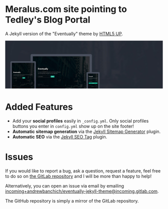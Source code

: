 # Meralus.com site pointing to Tedley's Blog Portal


A Jekyll version of the "Eventually" theme by [HTML5 UP](https://html5up.net/).

![Eventually Theme](assets/images/eventually.jpg "Eventually Theme")

# Added Features

* Add your **social profiles** easily in `_config.yml`. Only social profiles buttons you enter in `config.yml` show up on the site footer!
* **Automatic sitemap generation** via the [Jekyll Sitemap Generator](https://github.com/jekyll/jekyll-sitemap) plugin.
* **Automatic SEO** via the [Jekyll SEO Tag](https://github.com/jekyll/jekyll-seo-tag) plugin.

# Issues

If you would like to report a bug, ask a question, request a feature, feel free to do so on [the GitLab repository](https://gitlab.com/andrewbanchich/eventually-jekyll-theme) and I will be more than happy to help!

Alternatively, you can open an issue via email by emailing [incoming+andrewbanchich/eventually-jekyll-theme@incoming.gitlab.com](mailto:incoming+andrewbanchich/eventually-jekyll-theme@incoming.gitlab.com).

The GitHub repository is simply a mirror of the GitLab repository.
